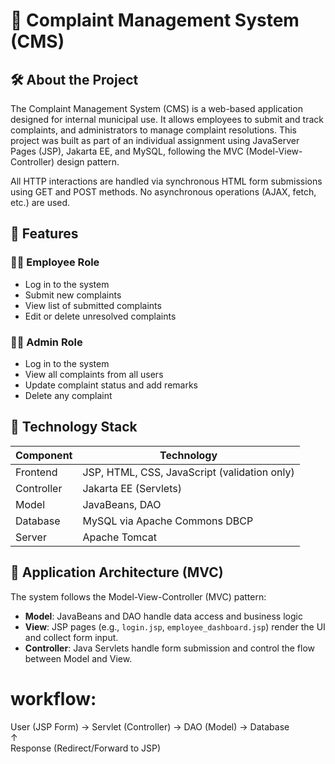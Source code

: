 # 📣 Complaint Management System (CMS)

## 🛠️ About the Project
The Complaint Management System (CMS) is a web-based application designed for internal municipal use. It allows employees to submit and track complaints, and administrators to manage complaint resolutions. This project was built as part of an individual assignment using JavaServer Pages (JSP), Jakarta EE, and MySQL, following the MVC (Model-View-Controller) design pattern.

All HTTP interactions are handled via synchronous HTML form submissions using GET and POST methods. No asynchronous operations (AJAX, fetch, etc.) are used.


## 🚀 Features

### 👨‍💼 Employee Role
- Log in to the system
- Submit new complaints
- View list of submitted complaints
- Edit or delete unresolved complaints

### 👩‍💼 Admin Role
- Log in to the system
- View all complaints from all users
- Update complaint status and add remarks
- Delete any complaint


## 🔧 Technology Stack

| Component    | Technology                              |
|--------------|------------------------------------------|
| Frontend     | JSP, HTML, CSS, JavaScript (validation only) |
| Controller   | Jakarta EE (Servlets)                   |
| Model        | JavaBeans, DAO                          |
| Database     | MySQL via Apache Commons DBCP           |
| Server       | Apache Tomcat                           |



## 🧱 Application Architecture (MVC)
The system follows the Model-View-Controller (MVC) pattern:

- **Model**: JavaBeans and DAO handle data access and business logic
- **View**: JSP pages (e.g., `login.jsp`, `employee_dashboard.jsp`) render the UI and collect form input.
- **Controller**: Java Servlets handle form submission and control the flow between Model and View.

# workflow:
  User (JSP Form) → Servlet (Controller) → DAO (Model) → Database  
                                     ↑  
                            Response (Redirect/Forward to JSP)



